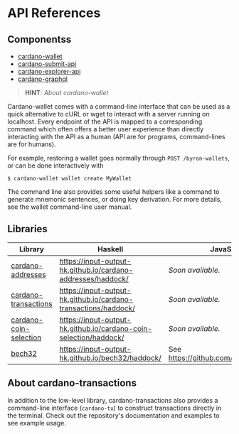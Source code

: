 API References
==============

## Componentss


* [cardano-wallet](https://input-output-hk.github.io/cardano-wallet/api/edge)
* [cardano-submit-api](https://input-output-hk.github.io/cardano-rest/submit-api/)
* [cardano-explorer-api](https://input-output-hk.github.io/cardano-rest/explorer-api/)
* [cardano-graphql](https://input-output-hk.github.io/cardano-graphql/)

> **HINT**:  _About cardano-wallet_

Cardano-wallet comes with a command-line interface that can be used as a quick alternative to cURL or wget to interact with a server running on localhost. Every endpoint of the API is mapped to a corresponding command which often offers a better user experience than directly interacting with the API as a human (API are for programs, command-lines are for humans).

For example, restoring a wallet goes normally through `POST /byron-wallets`, or can be done interactively with

```
$ cardano-wallet wallet create MyWallet
```

The command line also provides some useful helpers like a command to generate mnemonic sentences, or doing key derivation. For more details, see the wallet command-line user manual.


## Libraries

| Library                                                                             | Haskell                                                           | JavaScript                              |
|-------------------------------------------------------------------------------------|-------------------------------------------------------------------|-----------------------------------------|
| [cardano-addresses](https://github.com/input-output-hk/cardano-addresses)           | <https://input-output-hk.github.io/cardano-addresses/haddock/>      | _Soon available._                       |
| [cardano-transactions](https://github.com/input-output-hk/cardano-transactions)     | <https://input-output-hk.github.io/cardano-transactions/haddock/>   | _Soon available._                       |
| [cardano-coin-selection](https://github.com/input-output-hk/cardano-coin-selection) | <https://input-output-hk.github.io/cardano-coin-selection/haddock/> | _Soon available._                       |
| [bech32](https://github.com/input-output-hk/bech32)                                 | <https://input-output-hk.github.io/bech32/haddock/>                 | See <https://github.com/bitcoinjs/bech32> |

About cardano-transactions
--------------------------

In addition to the low-level library, cardano-transactions also provides a command-line interface (`cardano-tx`) to construct transactions directly in the terminal.
Check out the repository's documentation and examples to see example usage.

[cardano-wallet]: https://github.com/input-output-hk/cardano-wallet
[cardano-rest]: https://github.com/input-output-hk/cardano-rest
[cardano-graphql]: https://github.com/input-output-hk/cardano-graphql
